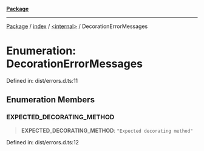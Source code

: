 [**Package**](../../../README.md)

***

[Package](../../../modules.md) / [index](../../README.md) / [\<internal\>](../README.md) / DecorationErrorMessages

# Enumeration: DecorationErrorMessages

Defined in: dist/errors.d.ts:11

## Enumeration Members

### EXPECTED\_DECORATING\_METHOD

> **EXPECTED\_DECORATING\_METHOD**: `"Expected decorating method"`

Defined in: dist/errors.d.ts:12
